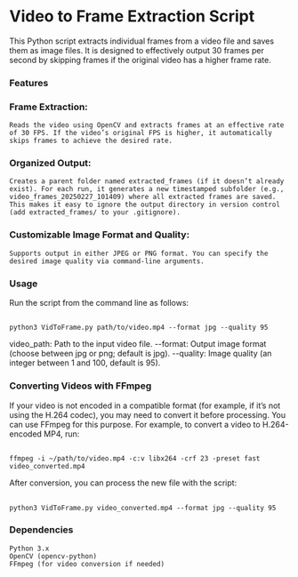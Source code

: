 # Video to Frame Extraction Script

This Python script extracts individual frames from a video file and saves them as image files. It is designed to effectively output 30 frames per second by skipping frames if the original video has a higher frame rate.
### Features

   ### Frame Extraction:
    Reads the video using OpenCV and extracts frames at an effective rate of 30 FPS. If the video’s original FPS is higher, it automatically skips frames to achieve the desired rate.

   ### Organized Output:
    Creates a parent folder named extracted_frames (if it doesn’t already exist). For each run, it generates a new timestamped subfolder (e.g., video_frames_20250227_101409) where all extracted frames are saved. This makes it easy to ignore the output directory in version control (add extracted_frames/ to your .gitignore).

   ### Customizable Image Format and Quality:
    Supports output in either JPEG or PNG format. You can specify the desired image quality via command-line arguments.

### Usage

Run the script from the command line as follows:
##
    python3 VidToFrame.py path/to/video.mp4 --format jpg --quality 95

video_path: Path to the input video file.
    --format: Output image format (choose between jpg or png; default is jpg).
    --quality: Image quality (an integer between 1 and 100, default is 95).

### Converting Videos with FFmpeg

If your video is not encoded in a compatible format (for example, if it’s not using the H.264 codec), you may need to convert it before processing. You can use FFmpeg for this purpose. For example, to convert a video to H.264-encoded MP4, run:
## 
    ffmpeg -i ~/path/to/video.mp4 -c:v libx264 -crf 23 -preset fast video_converted.mp4

After conversion, you can process the new file with the script:
## 
    python3 VidToFrame.py video_converted.mp4 --format jpg --quality 95

### Dependencies

    Python 3.x
    OpenCV (opencv-python)
    FFmpeg (for video conversion if needed)